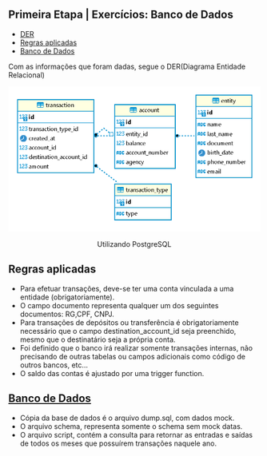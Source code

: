 ## Primeira Etapa | Exercícios: Banco de Dados

<!--ts-->
   * [DER](#DER)
   * [Regras aplicadas](#regras-aplicadas)
   * [Banco de Dados](#banco-de-dados)
<!--te-->

Com as informações que foram dadas, segue o DER(Diagrama Entidade Relacional)

<img id="DER" src="./Primeira Etapa - Banco de Dados\Diagrama.png" alt="" />
<p align="center">
    Utilizando PostgreSQL
</p>

## Regras aplicadas 

* Para efetuar transações, deve-se ter uma conta vinculada a uma entidade (obrigatoriamente).
* O campo documento representa qualquer um dos seguintes documentos: RG,CPF, CNPJ.
* Para transações de depósitos ou transferência é obrigatoriamente necessário que o campo destination_account_id seja preenchido, mesmo que o destinatário seja a própria conta.
* Foi definido que o banco irá realizar somente transações internas, não precisando de outras tabelas ou campos adicionais como código de outros bancos, etc… 
* O saldo das contas é ajustado por uma trigger function.

## <a id="banco-de-dados" href="./Primeira Etapa - Banco de Dados\">Banco de Dados</a>

* Cópia da base de dados é o arquivo dump.sql, com dados mock. 
* O arquivo schema, representa somente o schema sem mock datas.
* O arquivo script, contém a consulta para retornar as entradas e saídas 
de todos os meses que possuírem transações naquele ano. 



